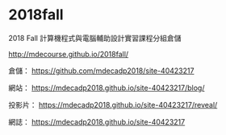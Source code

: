 # 2018fall
2018 Fall 計算機程式與電腦輔助設計實習課程分組倉儲

http://mdecourse.github.io/2018fall/

倉儲：   https://github.com/mdecadp2018/site-40423217

網站：   https://mdecadp2018.github.io/site-40423217/blog/

投影片： https://mdecadp2018.github.io/site-40423217/reveal/

網誌：   https://mdecadp2018.github.io/site-40423217
